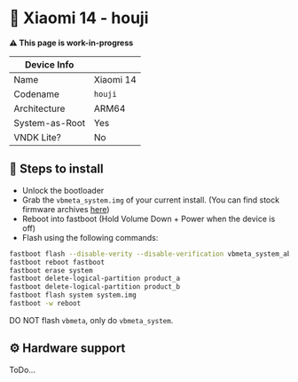 # 📱 Xiaomi 14 - houji

**⚠️ This page is work-in-progress**

| Device Info    |           |
|----------------|-----------|
| Name           | Xiaomi 14 |
| Codename       | `houji`   |
| Architecture   | ARM64     |
| System-as-Root | Yes       |
| VNDK Lite?     | No        |

<!-- 
Important device info most people should know.

**System-as-root | VNDK Lite | ARM64**

Hardware status summary or important caveats:

- X doesn't work, but everything else does...
- Y might not boot if...
- Z breaks Y, so...

If someone maintains presets for your device, you can tell people how to apply those. https://github.com/TrebleDroid/treble_presets
-->

## 📃 Steps to install

* Unlock the bootloader
* Grab the `vbmeta_system.img` of your current install. (You can find stock firmware archives [here](https://mifirm.net/model/houji.ttt))
* Reboot into fastboot (Hold Volume Down + Power when the device is off)
* Flash using the following commands:

```sh
fastboot flash --disable-verity --disable-verification vbmeta_system_ab vbmeta_system.img
fastboot reboot fastboot
fastboot erase system
fastboot delete-logical-partition product_a
fastboot delete-logical-partition product_b
fastboot flash system system.img
fastboot -w reboot
```

DO NOT flash `vbmeta`, only do `vbmeta_system`.

<!-- 
Most modern devices follow the generic procedure using fastboot.

fastboot flash system system-arm64-aonly-gapps-su.img
fastboot -w
fastboot reboot

Include useful info! For example: what to do if the system image is too large.
-->

## ⚙️ Hardware support

ToDo...

<!--

| Component                 | Status |      Comment                                              |
|---------------------------|--------|-----------------------------------------------------------|
| Camera                    | ❌    |      Broken due to...                                        |
| Speaker / Mic             | ⚠️    |      See issue #24...                                        |
| SIM / Mobile Data / Voice | ❔     |      Untested...                                             |
| Bluetooth                 | ✅    |      If you enable...                                        |

It's best to include as many components as you can, especially device-specific features like flip-cameras, fans, folding, etc. 

Common components may include: Camera, SIM / Mobile Data / Voice, Speaker / Mic, Bluetooth, NFC, VoLTE, Auxiliary Cameras, Wi-Fi, Sensors.

People are not interested in what works, so put what doesn't work first.

Tested By: username - Model-Number(region), Firmware Version @ Date tested

-->

<!--

## ℹ️ Additional Notes

- Note 1
- Note 2
- Note 3

-->

<!-- Additional information that some people might find useful or non-critical issues.

- X feature doesn't work...
- Y might be disabled if...
- Install Z if you want...
--> 
